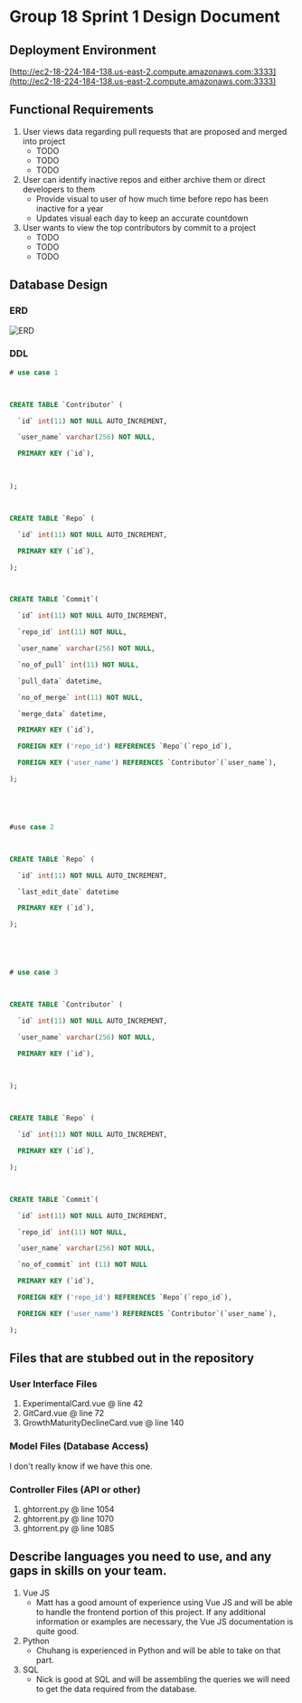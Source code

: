 # Group 18 Sprint 1 Design Document

## Deployment Environment

[http://ec2-18-224-184-138.us-east-2.compute.amazonaws.com:3333](http://ec2-18-224-184-138.us-east-2.compute.amazonaws.com:3333)

## Functional Requirements

1. User views data regarding pull requests that are proposed and merged into project
	- TODO
	- TODO
	- TODO
2. User can identify inactive repos and either archive them or direct developers to them
	- Provide visual to user of how much time before repo has been inactive for a year
	- Updates visual each day to keep an accurate countdown
3. User wants to view the top contributors by commit to a project
  	- TODO
 	- TODO
  	- TODO

## Database Design

### ERD

![ERD]()

### DDL

```SQL
# use case 1



CREATE TABLE `Contributor` (

  `id` int(11) NOT NULL AUTO_INCREMENT,

  `user_name` varchar(256) NOT NULL,

  PRIMARY KEY (`id`),

 

);



CREATE TABLE `Repo` (

  `id` int(11) NOT NULL AUTO_INCREMENT,

  PRIMARY KEY (`id`),

);



CREATE TABLE `Commit`(

  `id` int(11) NOT NULL AUTO_INCREMENT,

  `repo_id` int(11) NOT NULL,

  `user_name` varchar(256) NOT NULL,

  `no_of_pull` int(11) NOT NULL,

  `pull_data` datetime,

  `no_of_merge` int(11) NOT NULL,

  `merge_data` datetime,

  PRIMARY KEY (`id`),

  FOREIGN KEY ('repo_id') REFERENCES `Repo`(`repo_id`),

  FOREIGN KEY ('user_name') REFERENCES `Contributor`(`user_name`),

);





#use case 2



CREATE TABLE `Repo` (

  `id` int(11) NOT NULL AUTO_INCREMENT,

  `last_edit_date` datetime

  PRIMARY KEY (`id`),

);





# use case 3



CREATE TABLE `Contributor` (

  `id` int(11) NOT NULL AUTO_INCREMENT,

  `user_name` varchar(256) NOT NULL,

  PRIMARY KEY (`id`),

 

);



CREATE TABLE `Repo` (

  `id` int(11) NOT NULL AUTO_INCREMENT,

  PRIMARY KEY (`id`),

);



CREATE TABLE `Commit`(

  `id` int(11) NOT NULL AUTO_INCREMENT,

  `repo_id` int(11) NOT NULL,

  `user_name` varchar(256) NOT NULL,

  `no_of_commit` int (11) NOT NULL

  PRIMARY KEY (`id`),

  FOREIGN KEY ('repo_id') REFERENCES `Repo`(`repo_id`),

  FOREIGN KEY ('user_name') REFERENCES `Contributor`(`user_name`),

);
```

## Files that are stubbed out in the repository

### User Interface Files

1. ExperimentalCard.vue @ line 42
2. GitCard.vue @ line 72
3. GrowthMaturityDeclineCard.vue @ line 140


### Model Files (Database Access)

I don't really know if we have this one.

### Controller Files (API or other)

1. ghtorrent.py @ line 1054
2. ghtorrent.py @ line 1070
3. ghtorrent.py @ line 1085

## Describe languages you need to use, and any gaps in skills on your team.

1. Vue JS
    - Matt has a good amount of experience using Vue JS and will be able to handle the frontend portion of this project.
      If any additional information or examples are necessary, the Vue JS documentation is quite good.
2. Python
    - Chuhang is experienced in Python and will be able to take on that part.
3. SQL
    - Nick is good at SQL and will be assembling the queries we will need to get the data required from the database.

